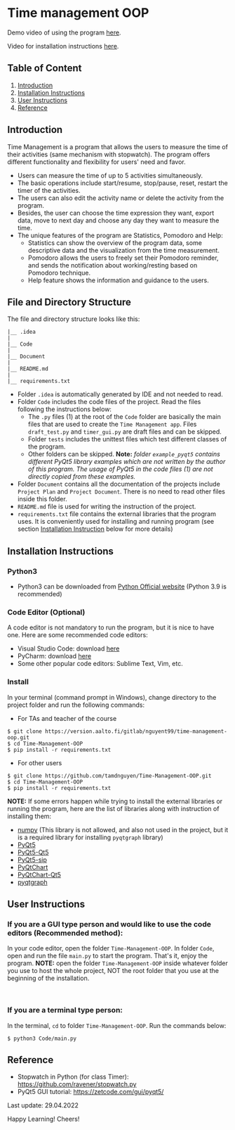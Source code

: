 # Time management OOP

Demo video of using the program [here](https://drive.google.com/file/d/1QVH-oTRmjlxNso6arwjS1qDMs0lU3OQf/view?usp=sharing).

Video for installation instructions [here](https://drive.google.com/file/d/1fO7vrSXogasl0xaH150uoZU_gDmbMlfI/view?usp=sharing).

## Table of Content

1. [Introduction](#introduction)
2. [Installation Instructions](#installation-instructions)
3. [User Instructions](#user-instructions)
4. [Reference](#reference)

## Introduction <a id="introduction"></a>

Time Management is a program that allows the users to measure the time of their activities (same mechanism with stopwatch). The program offers different functionality and flexibility for users' need and favor. 

- Users can measure the time of up to 5 activities simultaneously. 
- The basic operations include start/resume, stop/pause, reset, restart the timer of the activities. 
- The users can also edit the activity name or delete the activity from the program. 
- Besides, the user can choose the time expression they want, export data, move to next day and choose any day they want to measure the time.
- The unique features of the program are Statistics, Pomodoro and Help:
  - Statistics can show the overview of the program data, some descriptive data and the visualization from the time measurement. 
  - Pomodoro allows the users to freely set their Pomodoro reminder, and sends the notification about working/resting based on Pomodoro technique. 
  - Help feature shows the information and guidance to the users.

## File and Directory Structure

The file and directory structure looks like this:

```
|__ .idea
|
|__ Code
|
|__ Document
|
|__ README.md
|
|__ requirements.txt
```

- Folder `.idea` is automatically generated by IDE and not needed to read. 
- Folder `Code` includes the code files of the project. Read the files following the instructions below:
  - The `.py` files (1) at the root of the `Code` folder are basically the main files that are used to create the `Time Management app`. Files `draft_test.py` and `timer_gui.py` are draft files and can be skipped.
  - Folder `tests` includes the unittest files which test different classes of the program.
  - Other folders can be skipped. **Note:** *folder `example_pyqt5` contains different PyQt5 library examples which are not written by the author of this program. The usage of PyQt5 in the code files (1) are not directly copied from these examples.*
- Folder `Document` contains all the documentation of the projects include `Project Plan` and `Project Document`. There is no need to read other files inside this folder.
- `README.md` file is used for writing the instruction of the project.
- `requirements.txt` file contains the external libraries that the program uses. It is conveniently used for installing and running program (see section [Installation Instruction](#installation-instructions) below for more details)

## Installation Instructions <a id="installation-instructions"></a>

### Python3

 - Python3 can be downloaded from [Python Official website](https://www.python.org/downloads/) (Python 3.9 is recommended)

### Code Editor (Optional)

A code editor is not mandatory to run the program, but it is nice to have one. Here are some recommended code editors:
- Visual Studio Code: download [here](https://code.visualstudio.com/download)
- PyCharm: download [here](https://www.jetbrains.com/pycharm/download/#section=windows)
- Some other popular code editors: Sublime Text, Vim, etc.

### Install

In your terminal (command prompt in Windows), change directory to the project folder and run the following commands:

- For TAs and teacher of the course

```
$ git clone https://version.aalto.fi/gitlab/nguyent99/time-management-oop.git
$ cd Time-Management-OOP
$ pip install -r requirements.txt
```
- For other users

```
$ git clone https://github.com/tamdnguyen/Time-Management-OOP.git
$ cd Time-Management-OOP
$ pip install -r requirements.txt
```

**NOTE:** If some errors happen while trying to install the external libraries or running the program, here are the list of libraries along with instruction of installing them:
- [numpy](https://numpy.org/install/) (This library is not allowed, and also not used in the project, but it is a required library for installing `pyqtgraph` library)
- [PyQt5](https://pypi.org/project/PyQt5/)
- [PyQt5-Qt5](https://pypi.org/project/PyQt5-Qt5/)
- [PyQt5-sip](https://pypi.org/project/PyQt5-sip/)
- [PyQtChart](https://pypi.org/project/PyQtChart/)
- [PyQtChart-Qt5](https://pypi.org/project/PyQtChart-Qt5/)
- [pyqtgraph](https://pypi.org/project/pyqtgraph/)

## User Instructions <a id="user-instructions"></a>

### If you are a GUI type person and would like to use the code editors (Recommended method):

In your code editor, open the folder `Time-Management-OOP`. In folder `Code`, open and run the file `main.py` to start the program. That's it, enjoy the program. **NOTE:** open the folder `Time-Management-OOP` inside whatever folder you use to host the whole project, NOT the root folder that you use at the beginning of the installation.

<br>

### If you are a terminal type person:

In the terminal, `cd` to folder `Time-Management-OOP`. Run the commands below:

```
$ python3 Code/main.py
```


## Reference <a id="reference"></a>

- Stopwatch in Python (for class Timer): https://github.com/ravener/stopwatch.py
- PyQt5 GUI tutorial: https://zetcode.com/gui/pyqt5/


Last update: 29.04.2022

Happy Learning! Cheers!
